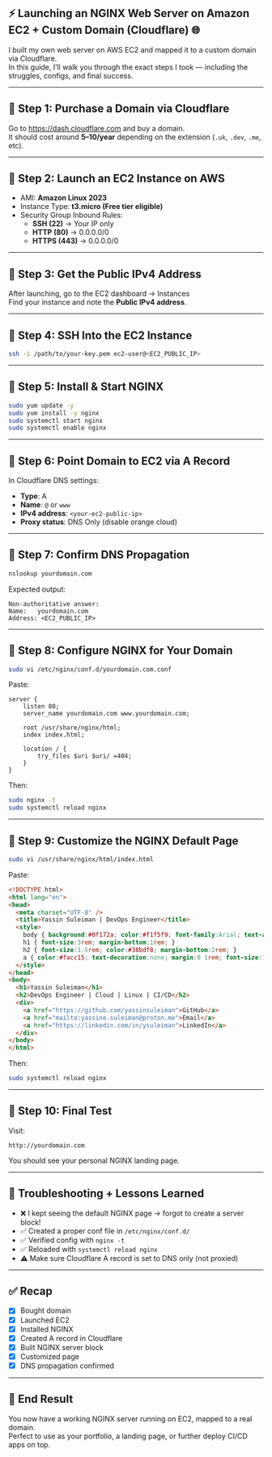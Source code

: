 ## ⚡ Launching an NGINX Web Server on Amazon EC2 + Custom Domain (Cloudflare) 🌐

I built my own web server on AWS EC2 and mapped it to a custom domain via Cloudflare.  
In this guide, I’ll walk you through the exact steps I took — including the struggles, configs, and final success.

---

## 🔹 Step 1: Purchase a Domain via Cloudflare

Go to https://dash.cloudflare.com and buy a domain.  
It should cost around **$5–$10/year** depending on the extension (`.uk`, `.dev`, `.me`, etc).

---

## 🔹 Step 2: Launch an EC2 Instance on AWS

- AMI: **Amazon Linux 2023**
- Instance Type: **t3.micro (Free tier eligible)**
- Security Group Inbound Rules:
  - **SSH (22)** → Your IP only
  - **HTTP (80)** → 0.0.0.0/0
  - **HTTPS (443)** → 0.0.0.0/0

---

## 🔹 Step 3: Get the Public IPv4 Address

After launching, go to the EC2 dashboard → Instances  
Find your instance and note the **Public IPv4 address**.

---

## 🔹 Step 4: SSH Into the EC2 Instance

```bash
ssh -i /path/to/your-key.pem ec2-user@<EC2_PUBLIC_IP>
```

---

## 🔹 Step 5: Install & Start NGINX

```bash
sudo yum update -y
sudo yum install -y nginx
sudo systemctl start nginx
sudo systemctl enable nginx
```

---

## 🔹 Step 6: Point Domain to EC2 via A Record

In Cloudflare DNS settings:
- **Type**: A  
- **Name**: `@` or `www`  
- **IPv4 address**: `<your-ec2-public-ip>`  
- **Proxy status**: DNS Only (disable orange cloud)

---

## 🔹 Step 7: Confirm DNS Propagation

```bash
nslookup yourdomain.com
```

Expected output:

```
Non-authoritative answer:
Name:   yourdomain.com
Address: <EC2_PUBLIC_IP>
```

---

## 🔹 Step 8: Configure NGINX for Your Domain

```bash
sudo vi /etc/nginx/conf.d/yourdomain.com.conf
```

Paste:

```nginx
server {
    listen 80;
    server_name yourdomain.com www.yourdomain.com;

    root /usr/share/nginx/html;
    index index.html;

    location / {
        try_files $uri $uri/ =404;
    }
}
```

Then:

```bash
sudo nginx -t
sudo systemctl reload nginx
```

---

## 🔹 Step 9: Customize the NGINX Default Page

```bash
sudo vi /usr/share/nginx/html/index.html
```

Paste:

```html
<!DOCTYPE html>
<html lang="en">
<head>
  <meta charset="UTF-8" />
  <title>Yassin Suleiman | DevOps Engineer</title>
  <style>
    body { background:#0f172a; color:#f1f5f9; font-family:Arial; text-align:center; padding-top:20vh; }
    h1 { font-size:3rem; margin-bottom:1rem; }
    h2 { font-size:1.5rem; color:#38bdf8; margin-bottom:2rem; }
    a { color:#facc15; text-decoration:none; margin:0 1rem; font-size:1.2rem; }
  </style>
</head>
<body>
  <h1>Yassin Suleiman</h1>
  <h2>DevOps Engineer | Cloud | Linux | CI/CD</h2>
  <div>
    <a href="https://github.com/yassinsuleiman">GitHub</a>
    <a href="mailto:yassine.suleiman@proton.me">Email</a>
    <a href="https://linkedin.com/in/ysuleiman">LinkedIn</a>
  </div>
</body>
</html>
```

Then:

```bash
sudo systemctl reload nginx
```

---

## 🔹 Step 10: Final Test

Visit:

```
http://yourdomain.com
```

You should see your personal NGINX landing page.

---

## 🧠 Troubleshooting + Lessons Learned

- ❌ I kept seeing the default NGINX page → forgot to create a server block!
- ✅ Created a proper conf file in `/etc/nginx/conf.d/`
- ✅ Verified config with `nginx -t`
- ✅ Reloaded with `systemctl reload nginx`
- ⚠️ Make sure Cloudflare A record is set to DNS only (not proxied)

---

## ✅ Recap

- [x] Bought domain
- [x] Launched EC2
- [x] Installed NGINX
- [x] Created A record in Cloudflare
- [x] Built NGINX server block
- [x] Customized page
- [x] DNS propagation confirmed

---

## 🎉 End Result

You now have a working NGINX server running on EC2, mapped to a real domain.  
Perfect to use as your portfolio, a landing page, or further deploy CI/CD apps on top.

